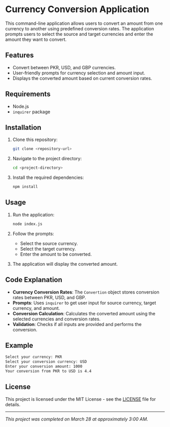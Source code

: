 # Currency Conversion Application

This command-line application allows users to convert an amount from one currency to another using predefined conversion rates. The application prompts users to select the source and target currencies and enter the amount they want to convert.

## Features

- Convert between PKR, USD, and GBP currencies.
- User-friendly prompts for currency selection and amount input.
- Displays the converted amount based on current conversion rates.

## Requirements

- Node.js
- `inquirer` package

## Installation

1. Clone this repository:

   ```bash
   git clone <repository-url>
   ```

2. Navigate to the project directory:

   ```bash
   cd <project-directory>
   ```

3. Install the required dependencies:

   ```bash
   npm install
   ```

## Usage

1. Run the application:

   ```bash
   node index.js
   ```

2. Follow the prompts:
   - Select the source currency.
   - Select the target currency.
   - Enter the amount to be converted.

3. The application will display the converted amount.

## Code Explanation

- **Currency Conversion Rates**: The `Convertion` object stores conversion rates between PKR, USD, and GBP.
- **Prompts**: Uses `inquirer` to get user input for source currency, target currency, and amount.
- **Conversion Calculation**: Calculates the converted amount using the selected currencies and conversion rates.
- **Validation**: Checks if all inputs are provided and performs the conversion.

## Example

```bash
Select your currency: PKR
Select your conversion currency: USD
Enter your conversion amount: 1000
Your conversion from PKR to USD is 4.4
```

## License

This project is licensed under the MIT License - see the [LICENSE](LICENSE) file for details.

---

*This project was completed on March 28 at approximately 3:00 AM.*
```

